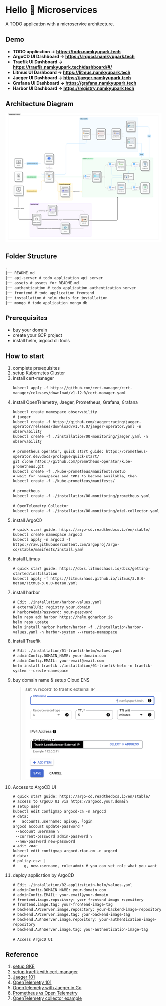 # Hello 👋 Microservices
A TODO application with a microservice architecture.

## Demo
- **TODO application -> https://todo.namkyupark.tech**
- **ArgoCD UI Dashboard -> https://argocd.namkyupark.tech**
- **Traefik UI Dashboard -> https://traefik.namkyupark.tech/dashboard/#/**
- **Litmus UI Dashboard -> https://litmus.namkyupark.tech**
- **Jaeger UI Dashboard -> https://jaeger.namkyupark.tech**
- **Grafana UI Dashboard -> https://grafana.namkyupark.tech**
- **Harbor UI Dashboard -> https://registry.namkyupark.tech**

## Architecture Diagram
![architecture_diagram](assets/architecture.png)

## Folder Structure
```
.
├── README.md
├── api-server # todo application api server
├── assets # assets for README.md
├── authentication # todo application authentication server
├── frontend # todo application frontend
├── installation # helm chats for installation
├── mongo # todo application mongo db
```

## Prerequisites
- buy your domain
- create your GCP project
- install helm, argocd cli tools

## How to start
1. complete prerequisites
2. setup Kubernetes Cluster
3. install cert-manager
   ```shell
   kubectl apply -f https://github.com/cert-manager/cert-manager/releases/download/v1.12.0/cert-manager.yaml
   ```
4. install OpenTelemetry, Jaeger, Prometheus, Grafana, Grafana
    ```shell
    kubectl create namespace observability
    # jaeger
    kubectl create -f https://github.com/jaegertracing/jaeger-operator/releases/download/v1.46.0/jaeger-operator.yaml -n observability
    kubectl create -f ./installation/00-monitoring/jaeger.yaml -n observability
    
    # prometheus operator, quick start guide: https://prometheus-operator.dev/docs/prologue/quick-start/
    git clone https://github.com/prometheus-operator/kube-prometheus.git
    kubectl create -f ./kube-prometheus/manifests/setup
    # wait for namespaces and CRDs to become available, then
    kubectl create -f ./kube-prometheus/manifests/

    # prometheus
    kubectl create -f ./installation/00-monitoring/prometheus.yaml
    
    # OpenTelemetry Collector
    kubectl create -f ./installation/00-monitoring/otel-collector.yaml
    ```
5. install ArgoCD
    ```shell
    # quick start guide: https://argo-cd.readthedocs.io/en/stable/
    kubectl create namespace argocd
    kubectl apply -n argocd -f https://raw.githubusercontent.com/argoproj/argo-cd/stable/manifests/install.yaml
    ```
6. install Litmus
   ```shell
   # quick start guide: https://docs.litmuschaos.io/docs/getting-started/installation
   kubectl apply -f https://litmuschaos.github.io/litmus/3.0.0-beta8/litmus-3.0.0-beta8.yaml
   ```
7. install harbor
    ```shell
    # Edit ./installation/harbor-values.yaml
    # externalURL: registry.your.domain
    # harborAdminPassword: your-password
    helm repo add harbor https://helm.goharbor.io
    helm repo update
    helm install harbor harbor/harbor -f ./installation/harbor-values.yaml -n harbor-system --create-namespace
    ```
8. install Traefik
    ```shell
    # Edit ./installation/01-traefik-helm/values.yaml
    # adminConfig.DOMAIN_NAME: your-domain.com
    # adminConfig.EMAIL: your-email@email.com
    helm install traefik ./installation/01-traefik-helm -n traefik-system --create-namespace
    ```
9. buy domain name & setup Cloud DNS
   > set 'A record' to traefik external IP
   ![a_record](assets/a_record.png)
10. Access to ArgoCD UI
    ```shell
    # quick start guide: https://argo-cd.readthedocs.io/en/stable/
    # access to ArgoCD UI via https://argocd.your.domain
    # setup user
    kubectl edit configmap argocd-cm -n argocd
    # data:
    #   accounts.username: apiKey, login
    argocd account update-password \
     --account username \
     --current-password admin-password \
     --new-password new-password
    # edit RBAC
    kubectl edit configmap argocd-rbac-cm -n argocd
    # data:
    # policy.csv: |
    #    g, new-username, role:admin # you can set role what you want
    ```
11. deploy application by ArgoCD
     ```shell
     # Edit ./installation/02-applicatioin-helm/values.yaml
     # adminConfig.DOMAIN_NAME: your-domain.com
     # adminConfig.EMAIL: your-email@your-domain
     # frontend.image.repository: your-frontend-image-repository
     # frontend.image.tag: your-frontend-image-tag
     # backend.APIServer.image.repository: your-backend-image-repository
     # backend.APIServer.image.tag: your-backend-image-tag
     # backend.AuthServer.image.repository: your-authentication-image-repository
     # backend.AuthServer.image.tag: your-authentication-image-tag
     
     # Access ArgoCD UI
     ```

## Reference
1. [setup GKE](https://cloud.google.com/sdk/gcloud/reference/container/clusters/create)
2. [setup traefik with cert-manager](https://www.padok.fr/en/blog/traefik-kubernetes-certmanager#access)
3. [Jaeger 101](https://medium.com/jaegertracing/jaeger-tracing-a-friendly-guide-for-beginners-7b53a4a568ca)
4. [OpenTelemetry 101](https://www.aspecto.io/blog/what-is-opentelemetry-the-infinitive-guide/?utm_source=jaeger-medium&utm_medium=post&utm_campaign=jaeger-tracing-the-ultimate-guide)
5. [OpenTelemetry with Jaeger in Go](https://www.aspecto.io/blog/opentelemetry-go-getting-started/)
6. [Prometheus vs Open Telemetry](https://www.timescale.com/blog/prometheus-vs-opentelemetry-metrics-a-complete-guide/)
7. [OpenTelemetry collector example](https://github.com/open-telemetry/opentelemetry-go/tree/v1.16.0/example/otel-collector)